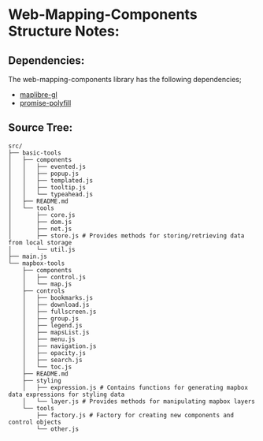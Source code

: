 # Web-Mapping-Components Structure Notes:

## Dependencies:
The web-mapping-components library has the following dependencies;

* [maplibre-gl](https://www.npmjs.com/package/maplibre-gl)
* [promise-polyfill](https://www.npmjs.com/package/promise-polyfill)

## Source Tree:
```
src/
├── basic-tools
│   ├── components
│   │   ├── evented.js
│   │   ├── popup.js
│   │   ├── templated.js
│   │   ├── tooltip.js
│   │   └── typeahead.js
│   ├── README.md
│   └── tools
│       ├── core.js
│       ├── dom.js
│       ├── net.js
│       ├── store.js # Provides methods for storing/retrieving data from local storage
│       └── util.js
├── main.js
└── mapbox-tools
    ├── components
    │   ├── control.js
    │   └── map.js
    ├── controls
    │   ├── bookmarks.js
    │   ├── download.js
    │   ├── fullscreen.js
    │   ├── group.js
    │   ├── legend.js
    │   ├── mapsList.js
    │   ├── menu.js
    │   ├── navigation.js
    │   ├── opacity.js
    │   ├── search.js
    │   └── toc.js
    ├── README.md
    ├── styling
    │   ├── expression.js # Contains functions for generating mapbox data expressions for styling data
    │   └── layer.js # Provides methods for manipulating mapbox layers
    └── tools
        ├── factory.js # Factory for creating new components and control objects
        └── other.js
```
